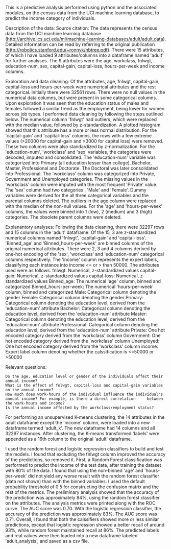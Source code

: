 This is a predictive analysis performed using python and the associated modules, on the census data from the UCI machine learning database, to predict the income category of individuals. 

Description of the data:
Source citation: The data represents the census data from the UCI machine learning database (http://archive.ics.uci.edu/ml/machine-learning-databases/adult/adult.data). Detailed information can be read by referring to the original publication (http://robotics.stanford.edu/~ronnyk/nbtree.pdf). There were 15 attributes, of which I have loaded 9 attributes/columns into a dataframe named 'adult' for further analyses. The 9 attributes were the age, workclass, fnlwgt, education-num, sex, capital-gain, capital-loss, hours-per-week and income columns.

Exploration and data cleaning: 
	Of the attributes, age, fnlwgt, capital-gain, capital-loss and hours-per-week were numerical attributes and the rest categorical. Initially there were 32561 rows. There were no null values in the numerical data columns, but were present in some categorical columns. Upon exploration it was seen that the education status of males and females followed a similar trend as the employment, being lower for women across job types. 
	I performed data cleaning by following the steps outlined below. The numerical column 'fnlwgt' had outliers, which were replaced with the median value, followed by z-standardization. A plotted histogram showed that this attribute has a more or less normal distribution. For the 'capital-gain' and 'capital-loss' columns, the rows with a few extreme values (>20000 for capital-gain and >3000 for capital loss) were removed. These two columns were also standardized by z-normalization. For the 'education-num', 'workclass' and 'sex' variables, the categories were decoded, imputed and consolidated. The 'education-num' variable was categorized into Primary (all education lesser than college), Bachelor, Master, Professional and Doctorate. The Doctoral was later consolidated into Professional. The 'workclass' column was categorized into Private, Government and Unemployed categories. The missing values in the 'workclass' column were imputed with the most frequent 'Private' value. The 'sex' column had two categories , 'Male' and 'Female'. Dummy variables were derived for the all three categorical variables and the parental columns deleted. The outliers in the age column were replaced with the median of the non-null values. For the 'age' and 'hours-per-week' columns, the values were binned into 1 (low), 2 (medium) and 3 (high) categories. The obsolete parent columns were deleted.

Explanantory analyses: 
	Following the data cleaning, there were 32297 rows and 15 columns in the 'adult' dataframe. Of the 15, 3 are z-standardized numerical columns named 'fnlwgt', 'capital-gain' and 'capital-loss'. 'Binned_age' and 'Binned_hours-per-week' are binned columns of the original numerical attributes. There were 2, 3 and 4 columns derived by one-hot encoding of the 'sex', 'workclass' and 'education-num' categorical columns respectively. The 'income' column represents the expert labels, claasifying each instance into income <= or > than 50000.
	The attributes used were as follows. fnlwgt: Numerical, z-standardized values capital-gain: Numerical, z-standardized values capital-loss: Numerical, z-standardized values Binned_age: The numerical 'age' column, binned and categorized Binned_hours-per-week: The numerical 'hours-per-week' column, binned and categorized Male: Categorical column denoting the gender Female: Categorical column denoting the gender Primary: Categorical column denoting the education level, derived from the 'education-num' attribute Bachelor: Categorical column denoting the education level, derived from the 'education-num' attribute Master: Categorical column denoting the education level, derived from the 'education-num' attribute Professional: Categorical column denoting the education level, derived from the 'education-num' attribute Private: One hot encoded category derived from the 'workclass' column Government: One hot encoded category derived from the 'workclass' column Unemployed: One hot encoded category derived from the 'workclass' column income: Expert label column denoting whether the calssification is <=50000 or >50000

Relevant questions:

    Do the age, education level or gender of the individuals affect their annual income?
    What is the effect of fnlwgt, capital-loss and capital-gain variables on the annual income?
    How much does work-hours of the individual influence the individual's annual income? For example, is there a direct correlation 	between the work-hours and income?
    Is the annual income affected by the workclass/employment status?

For performing an unsupervised K-means clustering, the 14 attributes in the adult dataframe except the 'income' column, were loaded into a new dataframe termed 'adult_k'. The new dataframe had 14 columns and all 32297 instances. After clustering, the K-means transformed 'labels' were appended as a 16th column to the original 'adult' dataframe.

I used the random forest and logistic regression classifiers to build and test the models. I found that excluding the fnlwgt column improved the accuracy of the predictions, so removed it. First, a Random Forest classification was performed to predict the income of the test data, after training the dataset with 80% of the data. I found that using the non-binned 'age' and 'hours-per-week' did not yield any worse result with the random forest classifier (data not shown) than with the binned variables. I used the default probability threshold of 0.5 for constructing the confusion matrix and the rest of the metrics. The preliminary analysis showed that the accuracy of the prediction was approximately 84%, using the random forest classifier on the attributes. The analysis metrics were printed along with the ROC curve. The AUC score was 0.70. With the logistic regression classifier, the accuracy of the prediction was approximately 83%. The AUC score was 0.71. Overall, I found that both the calssifiers showed more or less similar predictions, except that logistic regression showed a better recall of around 93%, while random forest maintained recall at 86%. The predicted labels and real values were then loaded into a new dataframe labeled 'adult_analysis', and saved as a csv file.


